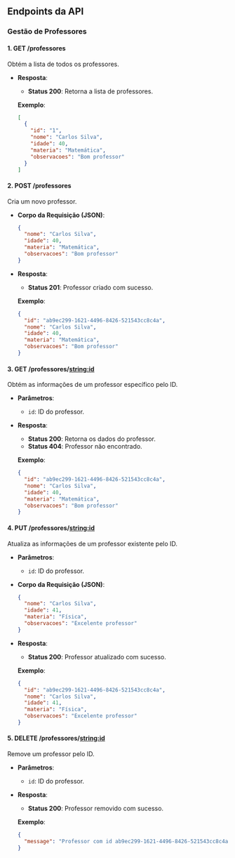 ## Endpoints da API

### **Gestão de Professores**

#### 1. **GET /professores**
Obtém a lista de todos os professores.

- **Resposta**:

    - **Status 200**: Retorna a lista de professores.

    **Exemplo**:
    
    ```json
    [
      {
        "id": "1",
        "nome": "Carlos Silva",
        "idade": 40,
        "materia": "Matemática",
        "observacoes": "Bom professor"
      }
    ]
    ```

#### 2. **POST /professores**
Cria um novo professor.

- **Corpo da Requisição (JSON)**:

    ```json
    {
      "nome": "Carlos Silva",
      "idade": 40,
      "materia": "Matemática",
      "observacoes": "Bom professor"
    }
    ```

- **Resposta**:

    - **Status 201**: Professor criado com sucesso.

    **Exemplo**:
    
    ```json
    {
      "id": "ab9ec299-1621-4496-8426-521543cc8c4a",
      "nome": "Carlos Silva",
      "idade": 40,
      "materia": "Matemática",
      "observacoes": "Bom professor"
    }
    ```

#### 3. **GET /professores/<string:id>**
Obtém as informações de um professor específico pelo ID.

- **Parâmetros**:
    - `id`: ID do professor.

- **Resposta**:

    - **Status 200**: Retorna os dados do professor.
    - **Status 404**: Professor não encontrado.

    **Exemplo**:
    
    ```json
    {
      "id": "ab9ec299-1621-4496-8426-521543cc8c4a",
      "nome": "Carlos Silva",
      "idade": 40,
      "materia": "Matemática",
      "observacoes": "Bom professor"
    }
    ```

#### 4. **PUT /professores/<string:id>**
Atualiza as informações de um professor existente pelo ID.

- **Parâmetros**:
    - `id`: ID do professor.

- **Corpo da Requisição (JSON)**:

    ```json
    {
      "nome": "Carlos Silva",
      "idade": 41,
      "materia": "Física",
      "observacoes": "Excelente professor"
    }
    ```

- **Resposta**:

    - **Status 200**: Professor atualizado com sucesso.

    **Exemplo**:
    
    ```json
    {
      "id": "ab9ec299-1621-4496-8426-521543cc8c4a",
      "nome": "Carlos Silva",
      "idade": 41,
      "materia": "Física",
      "observacoes": "Excelente professor"
    }
    ```

#### 5. **DELETE /professores/<string:id>**
Remove um professor pelo ID.

- **Parâmetros**:
    - `id`: ID do professor.

- **Resposta**:

    - **Status 200**: Professor removido com sucesso.

    **Exemplo**:
    
    ```json
    {
      "message": "Professor com id ab9ec299-1621-4496-8426-521543cc8c4a foi removido com sucesso."
    }
    ```



